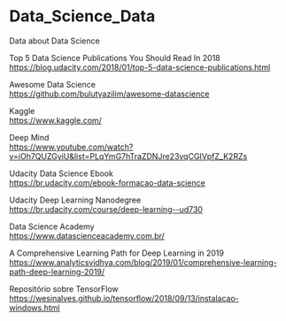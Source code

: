 # Data_Science_Data
Data about Data Science

Top 5 Data Science Publications You Should Read In 2018</br>
https://blog.udacity.com/2018/01/top-5-data-science-publications.html

Awesome Data Science</br>
https://github.com/bulutyazilim/awesome-datascience

Kaggle</br>
https://www.kaggle.com/

Deep Mind</br>
https://www.youtube.com/watch?v=iOh7QUZGyiU&list=PLqYmG7hTraZDNJre23vqCGIVpfZ_K2RZs

Udacity Data Science Ebook</br>
https://br.udacity.com/ebook-formacao-data-science

Udacity Deep Learning Nanodegree</br>
https://br.udacity.com/course/deep-learning--ud730

Data Science Academy</br>
https://www.datascienceacademy.com.br/

A Comprehensive Learning Path for Deep Learning in 2019</br>
https://www.analyticsvidhya.com/blog/2019/01/comprehensive-learning-path-deep-learning-2019/

Repositório sobre TensorFlow</br>
https://wesinalves.github.io/tensorflow/2018/09/13/instalacao-windows.html
